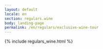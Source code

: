 ```yaml
---
layout: default
locale: en
section: regulars.wine
body: landing-page
permalink: /en/regulars/exclusive-wine-tour
---
```


{% include regulars_wine.html %}

